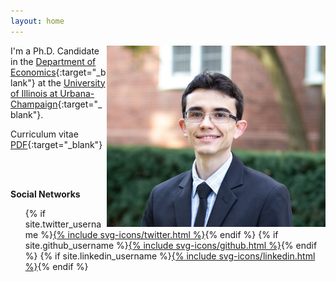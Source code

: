 ```yaml
---
layout: home
---
```


<img src="./files/profile.jpg" alt="profile" style="width: 350px;" align="right" />


I'm a Ph.D. Candidate in the [Department of Economics](https://economics.illinois.edu/){:target="_blank"} at the [University of Illinois at Urbana-Champaign](https://illinois.edu/){:target="_blank"}.

Curriculum vitae [PDF](/files/vpsantanna_CV.pdf){:target="_blank"}

<br> <br>

**Social Networks**

<ul class="social-media-list">
          {% if site.twitter_username %}<a href="http://twitter.com/{{ site.twitter_username }}">{% include svg-icons/twitter.html %}</a>{% endif %}
          {% if site.github_username %}<a href="http://github.com/{{ site.github_username }}">{% include svg-icons/github.html %}</a>{% endif %}
          {% if site.linkedin_username %}<a href="http://linkedin.com/in/{{ site.linkedin_username }}">{% include svg-icons/linkedin.html %}</a>{% endif %}
 </ul>
